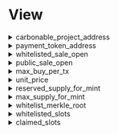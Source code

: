 
View
====
  
<details>
  
<summary>carbonable_project_address</summary>

  
  
**Implicit args**

```rust
syscall_ptr(felt*): 
pedersen_ptr(HashBuiltin*): 
range_check_ptr: 
```  
  
**Explicit args**

```rust
: 
```  
  
**Returns**

```rust
carbonable_project_address(felt): 
```  
</details>
  
<details>
  
<summary>payment_token_address</summary>

  
  
**Implicit args**

```rust
syscall_ptr(felt*): 
pedersen_ptr(HashBuiltin*): 
range_check_ptr: 
```  
  
**Explicit args**

```rust

```  
  
**Returns**

```rust
payment_token_address(felt): 
```  
</details>
  
<details>
  
<summary>whitelisted_sale_open</summary>

  
  
**Implicit args**

```rust
syscall_ptr(felt*): 
pedersen_ptr(HashBuiltin*): 
range_check_ptr: 
```  
  
**Explicit args**

```rust

```  
  
**Returns**

```rust
whitelisted_sale_open(felt): 
```  
</details>
  
<details>
  
<summary>public_sale_open</summary>

  
  
**Implicit args**

```rust
syscall_ptr(felt*): 
pedersen_ptr(HashBuiltin*): 
range_check_ptr: 
```  
  
**Explicit args**

```rust

```  
  
**Returns**

```rust
public_sale_open(felt): 
```  
</details>
  
<details>
  
<summary>max_buy_per_tx</summary>

  
  
**Implicit args**

```rust
syscall_ptr(felt*): 
pedersen_ptr(HashBuiltin*): 
range_check_ptr: 
```  
  
**Explicit args**

```rust

```  
  
**Returns**

```rust
max_buy_per_tx(felt): 
```  
</details>
  
<details>
  
<summary>unit_price</summary>

  
  
**Implicit args**

```rust
syscall_ptr(felt*): 
pedersen_ptr(HashBuiltin*): 
range_check_ptr: 
```  
  
**Explicit args**

```rust

```  
  
**Returns**

```rust
unit_price(Uint256): 
```  
</details>
  
<details>
  
<summary>reserved_supply_for_mint</summary>

  
  
**Implicit args**

```rust
syscall_ptr(felt*): 
pedersen_ptr(HashBuiltin*): 
range_check_ptr: 
```  
  
**Explicit args**

```rust
: 
```  
  
**Returns**

```rust
reserved_supply_for_mint(Uint256): 
```  
</details>
  
<details>
  
<summary>max_supply_for_mint</summary>

  
  
**Implicit args**

```rust
syscall_ptr(felt*): 
pedersen_ptr(HashBuiltin*): 
range_check_ptr: 
```  
  
**Explicit args**

```rust

```  
  
**Returns**

```rust
max_supply_for_mint(Uint256): 
```  
</details>
  
<details>
  
<summary>whitelist_merkle_root</summary>

  
  
**Implicit args**

```rust
syscall_ptr(felt*): 
pedersen_ptr(HashBuiltin*): 
range_check_ptr: 
```  
  
**Explicit args**

```rust

```  
  
**Returns**

```rust
whitelist_merkle_root(felt): 
```  
</details>
  
<details>
  
<summary>whitelisted_slots</summary>

  
  
**Implicit args**

```rust
syscall_ptr(felt*): 
pedersen_ptr(HashBuiltin*): 
range_check_ptr: 
```  
  
**Explicit args**

```rust
account(felt): 
slots(felt): 
proof_len(felt): 
proof(felt*): 
```  
  
**Returns**

```rust
slots(felt): 
```  
</details>
  
<details>
  
<summary>claimed_slots</summary>

  
  
**Implicit args**

```rust
syscall_ptr(felt*): 
pedersen_ptr(HashBuiltin*): 
range_check_ptr: 
```  
  
**Explicit args**

```rust
account(felt): 
```  
  
**Returns**

```rust
slots(felt): 
```  
</details>
